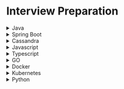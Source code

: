 # Interview Preparation

<details>
<summary>Java</summary>

1. [Javaconceptoftheday](https://javaconceptoftheday.com/java-interview-programs-with-solutions/)
2. [java2blog](https://java2blog.com/core-java-tutorial-for-beginners-experienced/#Chapter_14_Java_Interview_Programs)
3. [devgenius](https://blog.devgenius.io/java-8-coding-and-programming-interview-questions-and-answers-62512c44f062)
4. [geeksforgeeks](https://www.geeksforgeeks.org/java-interview-questions/#)
5. [interviewbit](https://www.interviewbit.com/java-interview-questions/)
6. [simplilearn](https://www.simplilearn.com/tutorials/java-tutorial/java-interview-questions)
7. [baeldung](https://www.baeldung.com/java-interview-questions)
8. [javatpoint](https://www.javatpoint.com/corejava-interview-questions)
9. [edureka](https://www.edureka.co/blog/interview-questions/java-interview-questions/)
10. [medium](https://medium.com/@vivekkadiyanits/java-lead-7-to-10-years-interview-mastery-covered-question-has-asked-in-more-than-9-service-base-d55ffbb0009c)
11. [mindmajix](https://mindmajix.com/java-interview-questions)
12. [rathod-ajay](https://rathod-ajay.medium.com/your-guide-to-clear-java-developer-interview-in-2024-36a926ec6719)
13. [JavaTechie](https://www.youtube.com/watch?v=FFfJeb8Ec6Y&list=LL&index=175&ab_channel=JavaTechie)
14. [JVMInternals](https://blog.jamesdbloom.com/JVMInternals.html)

</details>

<details>
<summary>Spring Boot</summary>

1. [Selenium Express Youtube Channel - 1](https://www.youtube.com/watch?v=ZzJ3qkPR9WA&t=5378s&ab_channel=SeleniumExpress)
2. [Selenium Express Youtube Channel - 2](https://www.youtube.com/watch?v=9grEmpRfK0Y&list=LL&index=2&t=4s&ab_channel=SeleniumExpress)
3. [Selenium Express Youtube Channel - 3](https://www.youtube.com/watch?v=-lsFW9Wp2Y0&list=LL&index=3&t=5s&ab_channel=SeleniumExpress)
4. [Selenium Express Youtube Channel - 4](https://www.youtube.com/watch?v=yX2w-Sof95s&list=LL&index=4&t=1258s&ab_channel=SeleniumExpress)

</details>

<details>
<summary>Cassandra</summary>

1. [freeCodeCamp Cassandra Basics](https://www.youtube.com/watch?v=J-cSy5MeMOA&ab_channel=freeCodeCamp.org)

</details>

<details>  
<summary>Javascript</summary>

1. [JS Interview Questions and Answers](https://www.youtube.com/watch?v=AUTO7ALJk2U&list=PL3aZbxdSiCbPq0iHyLPgD4N5q2rHrP8wR&index=1&ab_channel=InterviewHappy)
2. [React JS Interview Question and Answers](https://www.youtube.com/watch?v=IMEzmmP3WAs&ab_channel=InterviewHappy)
3. [Angular Interview Questions and Answers](https://www.youtube.com/watch?v=4KBVkQ7b6yk&list=PL3aZbxdSiCbNx-4OlJZmb4phJgx_ZbzEd&index=2&ab_channel=InterviewHappy)

</details>

<details>
<summary>Typescript</summary>

1. [MonsterlessonsAcademy](https://www.youtube.com/watch?v=4pqeoHLf9IU&t=13s&ab_channel=MonsterlessonsAcademy)
2. [edureka](https://www.youtube.com/watch?v=5ydtHoc4hkw&ab_channel=edureka%21)

</details>

<details>
<summary>GO</summary>

start here...

</details>

<details>
<summary>Docker</summary>

start here...

</details>

<details>
<summary>Kubernetes</summary>

start here...

</details>

<details>
<summary>Python</summary>

1. [w3resource excercises](https://www.w3resource.com/python-exercises/)

</details>
